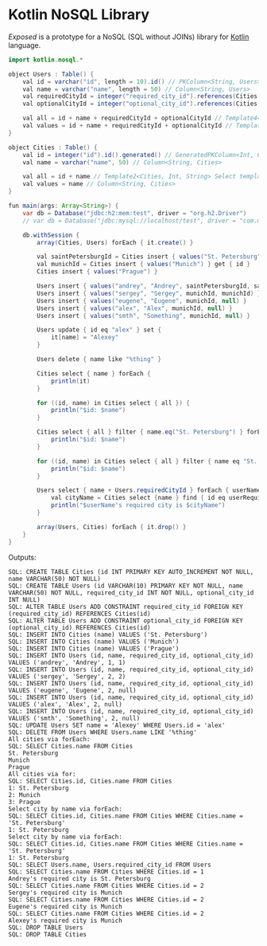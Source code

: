 Kotlin NoSQL Library
==================

_Exposed_ is a prototype for a NoSQL (SQL without JOINs) library for [Kotlin](https://github.com/JetBrains/kotlin) language.

```java
import kotlin.nosql.*

object Users : Table() {
    val id = varchar("id", length = 10).id() // PKColumn<String, Users>
    val name = varchar("name", length = 50) // Column<String, Users>
    val requiredCityId = integer("required_city_id").references(Cities.id) // FKColumn<Int, Users>
    val optionalCityId = integer("optional_city_id").references(Cities.id).optional() // FKOptionColumn<Int, Users>

    val all = id + name + requiredCityId + optionalCityId // Template4<Users, String, Int, Int?> Select template
    val values = id + name + requiredCityId + optionalCityId // Template4<Users, String, Int, Int?> Insert template
}

object Cities : Table() {
    val id = integer("id").id().generated() // GeneratedPKColumn<Int, Cities>
    val name = varchar("name", 50) // Column<String, Cities>

    val all = id + name // Template2<Cities, Int, String> Select template
    val values = name // Column<String, Cities>
}

fun main(args: Array<String>) {
    var db = Database("jdbc:h2:mem:test", driver = "org.h2.Driver")
    // var db = Database("jdbc:mysql://localhost/test", driver = "com.mysql.jdbc.Driver", user = "root")

    db.withSession {
        array(Cities, Users) forEach { it.create() }

        val saintPetersburgId = Cities insert { values("St. Petersburg") } get { id }
        val munichId = Cities insert { values("Munich") } get { id }
        Cities insert { values("Prague") }

        Users insert { values("andrey", "Andrey", saintPetersburgId, saintPetersburgId) }
        Users insert { values("sergey", "Sergey", munichId, munichId) }
        Users insert { values("eugene", "Eugene", munichId, null) }
        Users insert { values("alex", "Alex", munichId, null) }
        Users insert { values("smth", "Something", munichId, null) }

        Users update { id eq "alex" } set {
            it[name] = "Alexey"
        }

        Users delete { name like "%thing" }

        Cities select { name } forEach {
            println(it)
        }

        for ((id, name) in Cities select { all }) {
            println("$id: $name")
        }

        Cities select { all } filter { name.eq("St. Petersburg") } forEach { id, name ->
            println("$id: $name")
        }

        for ((id, name) in Cities select { all } filter { name eq "St. Petersburg" }) {
            println("$id: $name")
        }

        Users select { name + Users.requiredCityId } forEach { userName, userRequiredCityId ->
            val cityName = Cities select {name } find { id eq userRequiredCityId }
            println("$userName's required city is $cityName")
        }

        array(Users, Cities) forEach { it.drop() }
    }
}
```

Outputs:

    SQL: CREATE TABLE Cities (id INT PRIMARY KEY AUTO_INCREMENT NOT NULL, name VARCHAR(50) NOT NULL)
    SQL: CREATE TABLE Users (id VARCHAR(10) PRIMARY KEY NOT NULL, name VARCHAR(50) NOT NULL, required_city_id INT NOT NULL, optional_city_id INT NULL)
    SQL: ALTER TABLE Users ADD CONSTRAINT required_city_id FOREIGN KEY (required_city_id) REFERENCES Cities(id)
    SQL: ALTER TABLE Users ADD CONSTRAINT optional_city_id FOREIGN KEY (optional_city_id) REFERENCES Cities(id)
    SQL: INSERT INTO Cities (name) VALUES ('St. Petersburg')
    SQL: INSERT INTO Cities (name) VALUES ('Munich')
    SQL: INSERT INTO Cities (name) VALUES ('Prague')
    SQL: INSERT INTO Users (id, name, required_city_id, optional_city_id) VALUES ('andrey', 'Andrey', 1, 1)
    SQL: INSERT INTO Users (id, name, required_city_id, optional_city_id) VALUES ('sergey', 'Sergey', 2, 2)
    SQL: INSERT INTO Users (id, name, required_city_id, optional_city_id) VALUES ('eugene', 'Eugene', 2, null)
    SQL: INSERT INTO Users (id, name, required_city_id, optional_city_id) VALUES ('alex', 'Alex', 2, null)
    SQL: INSERT INTO Users (id, name, required_city_id, optional_city_id) VALUES ('smth', 'Something', 2, null)
    SQL: UPDATE Users SET name = 'Alexey' WHERE Users.id = 'alex'
    SQL: DELETE FROM Users WHERE Users.name LIKE '%thing'
    All cities via forEach:
    SQL: SELECT Cities.name FROM Cities
    St. Petersburg
    Munich
    Prague
    All cities via for:
    SQL: SELECT Cities.id, Cities.name FROM Cities
    1: St. Petersburg
    2: Munich
    3: Prague
    Select city by name via forEach:
    SQL: SELECT Cities.id, Cities.name FROM Cities WHERE Cities.name = 'St. Petersburg'
    1: St. Petersburg
    Select city by name via forEach:
    SQL: SELECT Cities.id, Cities.name FROM Cities WHERE Cities.name = 'St. Petersburg'
    1: St. Petersburg
    SQL: SELECT Users.name, Users.required_city_id FROM Users
    SQL: SELECT Cities.name FROM Cities WHERE Cities.id = 1
    Andrey's required city is St. Petersburg
    SQL: SELECT Cities.name FROM Cities WHERE Cities.id = 2
    Sergey's required city is Munich
    SQL: SELECT Cities.name FROM Cities WHERE Cities.id = 2
    Eugene's required city is Munich
    SQL: SELECT Cities.name FROM Cities WHERE Cities.id = 2
    Alexey's required city is Munich
    SQL: DROP TABLE Users
    SQL: DROP TABLE Cities